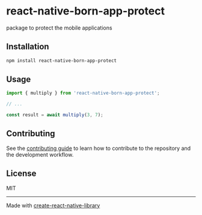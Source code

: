 # react-native-born-app-protect

package to protect the mobile applications 

## Installation

```sh
npm install react-native-born-app-protect
```

## Usage

```js
import { multiply } from 'react-native-born-app-protect';

// ...

const result = await multiply(3, 7);
```

## Contributing

See the [contributing guide](CONTRIBUTING.md) to learn how to contribute to the repository and the development workflow.

## License

MIT

---

Made with [create-react-native-library](https://github.com/callstack/react-native-builder-bob)
